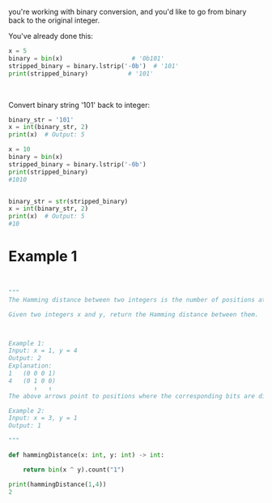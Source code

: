 

you're working with binary conversion, and you'd like to go from binary back to the original integer.

You've already done this:

```python
x = 5
binary = bin(x)                   # '0b101'
stripped_binary = binary.lstrip('-0b')  # '101'
print(stripped_binary)           # '101'
```

<br>

Convert binary string '101' back to integer:

```python
binary_str = '101'
x = int(binary_str, 2)
print(x)  # Output: 5
```


```python
x = 10
binary = bin(x)                  
stripped_binary = binary.lstrip('-0b')  
print(stripped_binary)           
#1010


binary_str = str(stripped_binary)
x = int(binary_str, 2)
print(x)  # Output: 5
#10
```



# Example 1

```python


"""
The Hamming distance between two integers is the number of positions at which the corresponding bits are different.

Given two integers x and y, return the Hamming distance between them.



Example 1:
Input: x = 1, y = 4
Output: 2
Explanation:
1   (0 0 0 1)
4   (0 1 0 0)
       ↑   ↑
The above arrows point to positions where the corresponding bits are different.

Example 2:
Input: x = 3, y = 1
Output: 1

"""

def hammingDistance(x: int, y: int) -> int:

    return bin(x ^ y).count("1")

print(hammingDistance(1,4))
2
```